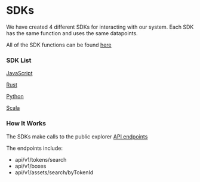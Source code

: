# SDKs

We have created 4 different SDKs for interacting with our system. Each SDK has the same function and uses the same datapoints.

All of the SDK functions can be found [here](functions.md)

### SDK List

[JavaScript](javascript.md)

[Rust](rust.md)

[Python](python.md)

[Scala](scala.md)

### How It Works

The SDKs make calls to the public explorer [API endpoints](https://api.ergoplatform.com/api/v1/docs/)

The endpoints include:

- api/v1/tokens/search
- api/v1/boxes
- api/v1/assets/search/byTokenId